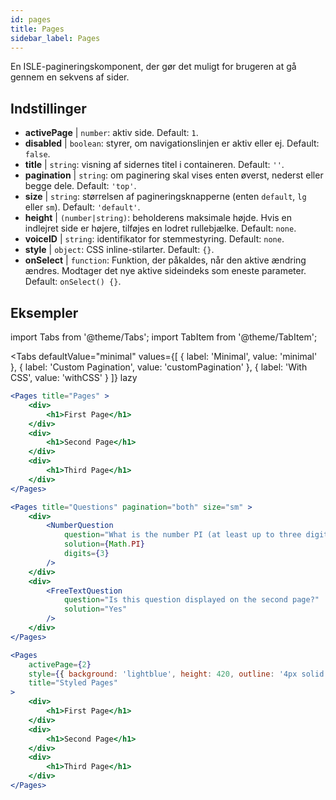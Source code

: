 ```yaml
---
id: pages 
title: Pages
sidebar_label: Pages
---
```


En ISLE-pagineringskomponent, der gør det muligt for brugeren at gå gennem en sekvens af sider.

## Indstillinger

* __activePage__ | `number`: aktiv side. Default: `1`.
* __disabled__ | `boolean`: styrer, om navigationslinjen er aktiv eller ej. Default: `false`.
* __title__ | `string`: visning af sidernes titel i containeren. Default: `''`.
* __pagination__ | `string`: om paginering skal vises enten øverst, nederst eller begge dele. Default: `'top'`.
* __size__ | `string`: størrelsen af pagineringsknapperne (enten `default`, `lg` eller `sm`). Default: `'default'`.
* __height__ | `(number|string)`: beholderens maksimale højde. Hvis en indlejret side er højere, tilføjes en lodret rullebjælke. Default: `none`.
* __voiceID__ | `string`: identifikator for stemmestyring. Default: `none`.
* __style__ | `object`: CSS inline-stilarter. Default: `{}`.
* __onSelect__ | `function`: Funktion, der påkaldes, når den aktive ændring ændres. Modtager det nye aktive sideindeks som eneste parameter. Default: `onSelect() {}`.


## Eksempler

import Tabs from '@theme/Tabs';
import TabItem from '@theme/TabItem';

<Tabs
    defaultValue="minimal"
    values={[
        { label: 'Minimal', value: 'minimal' },
        { label: 'Custom Pagination', value: 'customPagination' },
        { label: 'With CSS', value: 'withCSS' }
    ]}
    lazy
>

<TabItem value="minimal">

```jsx live
<Pages title="Pages" >
    <div>
        <h1>First Page</h1>
    </div>
    <div>
        <h1>Second Page</h1>
    </div>
    <div>
        <h1>Third Page</h1>
    </div>
</Pages>
```

</TabItem>

<TabItem value="customPagination" >

```jsx live
<Pages title="Questions" pagination="both" size="sm" >
    <div>
        <NumberQuestion
            question="What is the number PI (at least up to three digits after the decimal point)?"
            solution={Math.PI}
            digits={3}
        />
    </div>
    <div>
        <FreeTextQuestion 
            question="Is this question displayed on the second page?"
            solution="Yes" 
        />
    </div>
</Pages>
```
</TabItem>

<TabItem value="withCSS">

```jsx live
<Pages 
    activePage={2}
    style={{ background: 'lightblue', height: 420, outline: '4px solid black' }} 
    title="Styled Pages"
>
    <div>
        <h1>First Page</h1>
    </div>
    <div>
        <h1>Second Page</h1>
    </div>
    <div>
        <h1>Third Page</h1>
    </div>
</Pages>
```

</TabItem>

</Tabs>

